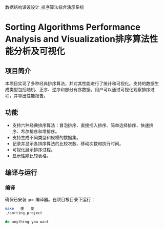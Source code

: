 数据结构课设设计_排序算法综合演示系统
# Sorting Algorithms Performance Analysis and Visualization排序算法性能分析及可视化

## 项目简介

本项目实现了多种经典排序算法，并对其性能进行了统计和可视化。支持的数据生成类型包括随机、正序、逆序和部分有序数据。用户可以通过可视化观察排序过程，并导出性能报告。

## 功能

- 支持六种经典排序算法：冒泡排序、直接插入排序、简单选择排序、快速排序、希尔排序和堆排序。
- 支持生成不同类型和规模的数据集。
- 记录并显示各排序算法的比较次数、移动次数和执行时间。
- 可视化展示排序过程。
- 显示性能比较表格。

## 编译与运行

### 编译

确保已安装 `gcc` 编译器。在项目根目录下运行：

```bash   ”“bash
make   使   使
./sorting_project

do anything you want
